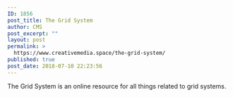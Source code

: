 ```yaml
---
ID: 1856
post_title: The Grid System
author: CMS
post_excerpt: ""
layout: post
permalink: >
  https://www.creativemedia.space/the-grid-system/
published: true
post_date: 2018-07-10 22:23:56
---
```

The Grid System is an online resource for all things related to grid systems.